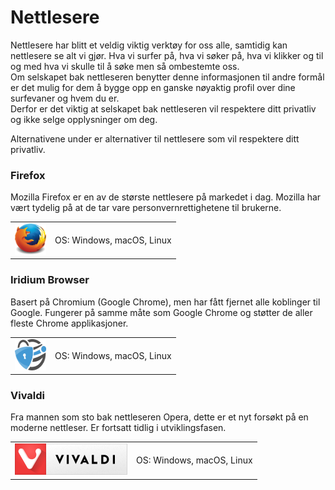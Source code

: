 # Nettlesere

Nettlesere har blitt et veldig viktig verktøy for oss alle, samtidig kan nettlesere se alt vi gjør. Hva vi surfer på, hva vi søker på, hva vi klikker og til og med hva vi skulle til å søke men så ombestemte oss.  
Om selskapet bak nettleseren benytter denne informasjonen til andre formål er det mulig for dem å bygge opp en ganske nøyaktig profil over dine surfevaner og hvem du er.  
Derfor er det viktig at selskapet bak nettleseren vil respektere ditt privatliv og ikke selge opplysninger om deg.  

Alternativene under er alternativer til nettlesere som vil respektere ditt privatliv.

### Firefox

Mozilla Firefox er en av de største nettlesere på markedet i dag. Mozilla har vært tydelig på at de tar vare personvernrettighetene til brukerne.  

<table>
 <tr>
   <td>
   <a href="https://www.mozilla.org/nb-NO/firefox/new/" >
<img src="img/nettlesere/firefox.png" alt="Firefox" height="50" width="50" />
</a>
  </td>
   <td>
   OS: Windows, macOS, Linux    
   </td>
 </tr>
</table>


### Iridium Browser

Basert på Chromium (Google Chrome), men har fått fjernet alle koblinger til Google. Fungerer på samme måte som Google Chrome og støtter de aller fleste Chrome applikasjoner.  

<table>
 <tr>
   <td>
    <a href="https://iridiumbrowser.de/" >
<img src="img/nettlesere/iridium.png" alt="Iridium Browser" height="50" width="50" />
</a>
  </td>
   <td>
   OS: Windows, macOS, Linux   
   </td>
 </tr>
</table>


### Vivaldi

Fra mannen som sto bak nettleseren Opera, dette er et nyt forsøkt på en moderne nettleser. Er fortsatt tidlig i utviklingsfasen.

<table>
 <tr>
   <td>
    <a href="https://vivaldi.com/?lang=nb_NO" >
<img src="img/nettlesere/vivaldi.png" alt="Vivaldi" />
</a>
  </td>
   <td>
   OS: Windows, macOS, Linux    
   </td>
 </tr>
</table>
